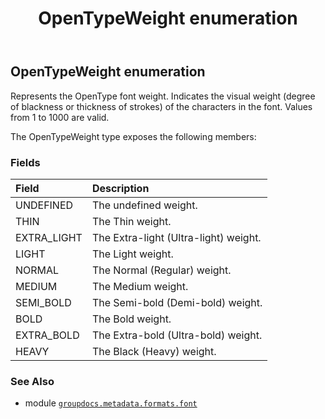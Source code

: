 ﻿---
title: OpenTypeWeight enumeration
second_title: GroupDocs.Metadata for Python via .NET API References
description: 
type: docs
url: /python-net/groupdocs.metadata.formats.font/opentypeweight/
is_root: false
weight: 200
---

## OpenTypeWeight enumeration

Represents the OpenType font weight.
Indicates the visual weight (degree of blackness or thickness of strokes) of the characters in the font.
Values from 1 to 1000 are valid.



The OpenTypeWeight type exposes the following members:

### Fields
| Field | Description |
| :- | :- |
| UNDEFINED | The undefined weight. |
| THIN | The Thin weight. |
| EXTRA_LIGHT | The Extra-light (Ultra-light) weight. |
| LIGHT | The Light weight. |
| NORMAL | The Normal (Regular) weight. |
| MEDIUM | The Medium weight. |
| SEMI_BOLD | The Semi-bold (Demi-bold) weight. |
| BOLD | The Bold weight. |
| EXTRA_BOLD | The Extra-bold (Ultra-bold) weight. |
| HEAVY | The Black (Heavy) weight. |



### See Also
* module [`groupdocs.metadata.formats.font`](..)
